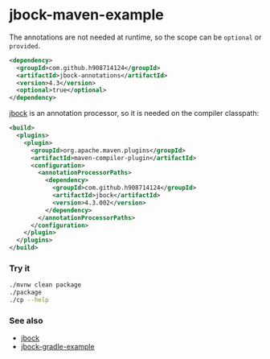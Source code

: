 # jbock-maven-example

The annotations are not needed at runtime, so the scope can be `optional`
or `provided`.

````xml
<dependency>
  <groupId>com.github.h908714124</groupId>
  <artifactId>jbock-annotations</artifactId>
  <version>4.3</version>
  <optional>true</optional>
</dependency>
````

[jbock](https://github.com/h908714124/jbock)
is an annotation processor, so it is needed
on the compiler classpath:

````xml
<build>
  <plugins>
    <plugin>
      <groupId>org.apache.maven.plugins</groupId>
      <artifactId>maven-compiler-plugin</artifactId>
      <configuration>
        <annotationProcessorPaths>
          <dependency>
            <groupId>com.github.h908714124</groupId>
            <artifactId>jbock</artifactId>
            <version>4.3.002</version>
          </dependency>
        </annotationProcessorPaths>
      </configuration>
    </plugin>
  </plugins>
</build>
````

### Try it

````sh
./mvnw clean package
./package
./cp --help
````

### See also

* [jbock](https://github.com/h908714124/jbock)
* [jbock-gradle-example](https://github.com/h908714124/jbock-gradle-example)


